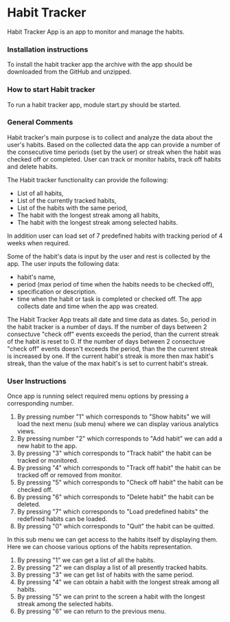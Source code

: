 # Habit Tracker 

Habit Tracker App is an app to monitor and manage the habits.

### Installation instructions
To install the habit tracker app the archive with the app should be downloaded from the GitHub and unzipped.

### How to start Habit tracker
To run a habit tracker app, module start.py should be started.

### General Comments
Habit tracker's main purpose is to collect and analyze the data about the user's habits. 
Based on the collected data the app can provide a number of the consecutive time periods (set by the user) or streak when the habit was checked off or completed.
User can track or monitor habits, track off habits and delete habits.

The Habit tracker functionality can provide the following:
* List of all habits,
* List of the currently tracked habits,
* List of the habits with the same period,
* The habit with the longest streak among all habits,
* The habit with the longest streak among selected habits.

In addition user can load set of 7 predefined habits with tracking period of 4 weeks when required. 

Some of the habit's data is input by the user and rest is collected by the app. 
The user inputs the following data: 
* habit's name, 
* period (max period of time when the habits needs to be checked off),
* specification or description.
* time when the habit or task is completed or checked off.
The app collects date and time when the app was created.

The Habit Tracker App treats all date and time data as dates. So, period in the habit tracker is a number of days.
If the number of days between 2 consectuve "check off" events exceeds the period, than the current streak of the habit is reset to 0.
If the number of days between 2 consectuve "check off" events doesn't exceeds the period, than the the current streak is increased by one.
If the current habit's streak is more then max habit's streak, than the value of the max habit's is set to current habit's streak.


### User Instructions
Once app is running select required menu options by pressing a corresponding number. 
1. By pressing number "1" which corresponds to "Show habits" we will load the next menu (sub menu) where we can display various analytics views. 
2. By pressing number "2" which corresponds to "Add habit" we can add a new habit to the app.
3. By pressing "3" which corresponds to "Track habit" the habit can be tracked or monitored.
4. By pressing "4" which corresponds to "Track off habit" the habit can be tracked off or removed from monitor.
5. By pressing "5" which corresponds to "Check off habit" the habit can be checked off.
6. By pressing "6" which corresponds to "Delete habit" the habit can be deleted.
7. By pressing "7" which corresponds to "Load predefined habits" the redefined habits can be loaded.
0. By pressing "0" which corresponds to "Quit" the habit can be quitted.

In this sub menu we can get access to the habits itself by displaying them. 
Here we can choose various options of the habits representation. 
1. By pressing "1" we can get a list of all the habits. 
2. By pressing "2" we can display a list of all presently tracked habits. 
3. By pressing "3" we can get list of habits with the same period. 
4. By pressing "4" we can obtain a habit with the longest streak among all habits. 
5. By pressing "5" we can print to the screen a habit with the longest streak among the selected habits.
6. By pressing "6" we can return to the previous menu.


